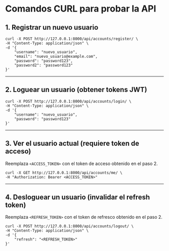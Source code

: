 # Comandos CURL para probar la API

## 1. Registrar un nuevo usuario
```
curl -X POST http://127.0.0.1:8000/api/accounts/register/ \
-H "Content-Type: application/json" \
-d '{
    "username": "nuevo_usuario",
    "email": "nuevo_usuario@example.com",
    "password": "password123",
    "password2": "password123"
}'
```

---

## 2. Loguear un usuario (obtener tokens JWT)
```
curl -X POST http://127.0.0.1:8000/api/accounts/login/ \
-H "Content-Type: application/json" \
-d '{
    "username": "nuevo_usuario",
    "password": "password123"
}'
```

---

## 3. Ver el usuario actual (requiere token de acceso)
Reemplaza `<ACCESS_TOKEN>` con el token de acceso obtenido en el paso 2.

```
curl -X GET http://127.0.0.1:8000/api/accounts/me/ \
-H "Authorization: Bearer <ACCESS_TOKEN>"
```

---

## 4. Desloguear un usuario (invalidar el refresh token)
Reemplaza `<REFRESH_TOKEN>` con el token de refresco obtenido en el paso 2.
```
curl -X POST http://127.0.0.1:8000/api/accounts/logout/ \
-H "Content-Type: application/json" \
-d '{
    "refresh": "<REFRESH_TOKEN>"
}'
```